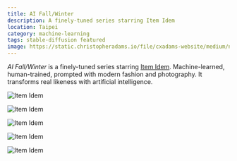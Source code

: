 ```yaml
---
title: AI Fall/Winter
description: A finely-tuned series starring Item Idem
location: Taipei
category: machine-learning
tags: stable-diffusion featured
image: https://static.christopheradams.io/file/cxadams-website/medium/nextcloud/Drive/AI/StableDiffusion/2022-12/lighter-itemidem-3-upscale/20221228073423_00000_portrait_blurry_photo_of_handsome_itemidem_street_photography_by_robert_doisneau_fashion_photo_shoot_on_the_street_large_black_sunglasses.jpg
---
```


*AI Fall/Winter* is a finely-tuned series starring [Item Idem]. Machine-learned,
human-trained, prompted with modern fashion and photography. It transforms real
likeness with artificial intelligence.

![Item Idem](https://static.christopheradams.io/file/cxadams-website/medium/nextcloud/Drive/AI/StableDiffusion/2022-12/lighter-itemidem-3-upscale/20221207152108_00000_portrait_blurry_photo_of_handsome_itemidem_street_photography_by_saul_leiter_red_face_red_gloves_hands_fingers.jpg)

![Item Idem](https://static.christopheradams.io/file/cxadams-website/medium/nextcloud/Drive/AI/StableDiffusion/2022-12/lighter-itemidem-3-upscale/20221207160936_00000_portrait_blurry_photo_of_handsome_itemidem_street_photography_by_saul_leiter_red_face_red_gloves_hands_fingers.jpg)

![Item Idem](https://static.christopheradams.io/file/cxadams-website/medium/nextcloud/Drive/AI/StableDiffusion/2022-12/lighter-itemidem-3-upscale/20221228073726_00001_portrait_blurry_photo_of_handsome_itemidem_street_photography_by_robert_doisneau_fashion_photo_shoot_on_the_street_large_black_sunglasses.jpg)

![Item Idem](https://static.christopheradams.io/file/cxadams-website/medium/nextcloud/Drive/AI/StableDiffusion/2022-12/lighter-itemidem-3-upscale/20221228080407_00003_portrait_blurry_photo_of_handsome_itemidem_street_photography_by_william_klein_fashion_photo_shoot_on_the_street_large_black_sunglasses.jpg)

![Item Idem](https://static.christopheradams.io/file/cxadams-website/medium/nextcloud/Drive/AI/StableDiffusion/2022-12/lighter-itemidem-3-upscale/20221228071304_00000_portrait_blurry_photo_of_handsome_itemidem_street_photography_by_saul_leiter_pale_red_bleached_hair_black_glasses_paris_fashion_week.jpg)

[Item Idem]: https://en.wikipedia.org/wiki/Item_Idem


